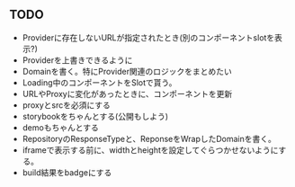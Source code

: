 ## TODO

* Providerに存在しないURLが指定されたとき(別のコンポーネントslotを表示?)
* Providerを上書きできるように
* Domainを書く。特にProvider関連のロジックをまとめたい
* Loading中のコンポーネントをSlotで貰う。
* URLやProxyに変化があったときに、コンポーネントを更新
* proxyとsrcを必須にする
* storybookをちゃんとする(公開もしよう)
* demoもちゃんとする
* RepositoryのResponseTypeと、ReponseをWrapしたDomainを書く。
* iframeで表示する前に、widthとheightを設定してぐらつかせないようにする。
* build結果をbadgeにする